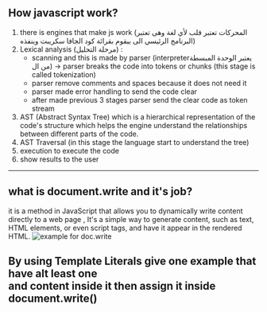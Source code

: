 ## How javascript work?
1.  there is engines that make js work (المحركات تعتبر قلب لأي لغة وهى تعتبر البرنامج الرئيسي الى بيقوم بقرائة كود الجافا سكريبت وينفذه)
2.  Lexical analysis (مرحلة التحليل) :
    *  scanning and this is made by parser (interpreterيعتبر الوحدة المبسطة من ال) -> parser breaks the code into tokens or chunks (this stage is called tokenization)
    *  parser remove comments and spaces because it does not need it
    *  parser made error handling to send the code clear
    *  after made previous 3 stages parser send the clear code as token stream
3. AST (Abstract Syntax Tree) which is a hierarchical representation of the code's structure which helps the engine understand the relationships between different parts of the code.
4. AST Traversal (in this stage the language start to understand the tree)
4. execution to execute the code
4. show results to the user
---
## what is document.write and it's job?
it is a method in JavaScript that allows you to dynamically write content directly to a web page , It's a simple way to generate content, such as text, HTML elements, or even script tags, and have it appear in the rendered HTML.
![example for doc.write](../code)
## By using Template Literals  give one example that have alt least one <div> and content inside it then assign it  inside document.write()
